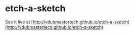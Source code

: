 etch-a-sketch
=============
See it live at [http://vdubmastertech.github.io/etch-a-sketch](http://vdubmastertech.github.io/etch-a-sketch)